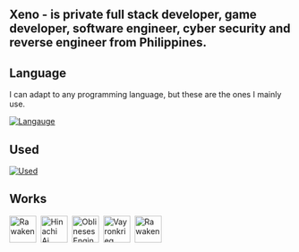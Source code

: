 <!--
**XenoCX/XenoCX** is a ✨ _special_ ✨ repository because its `README.md` (this file) appears on your GitHub profile.

Here are some ideas to get you started:

- 🔭 I’m currently working on ...
- 🌱 I’m currently learning ...
- 👯 I’m looking to collaborate on ...
- 🤔 I’m looking for help with ...
- 💬 Ask me about ...
- 📫 How to reach me: ...
- 😄 Pronouns: ...
- ⚡ Fun fact: ...
-->

## Xeno - is private full stack developer, game developer, software engineer, cyber security and reverse engineer from Philippines.

## Language
I can adapt to any programming language, but these are the ones I mainly use.

[![Langauge](https://skillicons.dev/icons?i=cs,java,py,html,cpp)]([https://skillicons.dev](https://github.com/XenoCX))

## Used
[![Used](https://skillicons.dev/icons?i=unity,visualstudio,blender,vscode,eclipse,wordpress)]([https://skillicons.dev](https://github.com/XenoCX))

## Works
<a href="https://xeno-gen-projects.itch.io/universation" target="_blank"> <img src="https://img.itch.zone/aW1nLzEzMzY1Mzk2LnBuZw==/original/WF14wR.png" alt="Rawaken" style="width:48px;height:48px;" title="Universation"></a>&nbsp;
<a href="https://xeno-gen-projects.gitbook.io/hinachi-ai/" target="_blank"> <img src="https://img.itch.zone/aW1nLzEwNjE1Nzc3LnBuZw==/original/10QTRA.png" alt="Hinachi Ai" style="width:48px;height:48px;" title="Hinachi Ai"></a>&nbsp;
<a href="https://xeno-gen-projects.gitbook.io/oblinesis-engine/" target="_blank"> <img src="https://img.itch.zone/aW1nLzEzMzcxMjUwLnBuZw==/original/4i3Xjp.png" alt="Oblineses Engine" style="width:48px;height:48px;" title="Oblineses Engine"></a>&nbsp;
<a href="https://xeno-gen-projects.gitbook.io/vayronkrieg/" target="_blank"> <img src="https://img.itch.zone/aW1nLzEwMjAyMjk5LnBuZw==/original/x9Bdi6.png" alt="Vayronkrieg" style="width:48px;height:48px;" title="Varonkrieg"></a>&nbsp;
<a href="https://xeno-gen-projects.itch.io/rawaken" target="_blank"> <img src="https://img.itch.zone/aW1nLzgxMDQzOTMucG5n/original/e61jPK.png" alt="Rawaken" style="width:48px;height:48px;" title="Rawaken"></a>&nbsp;&nbsp;
